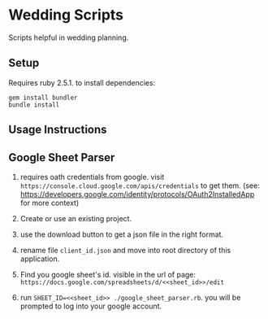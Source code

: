# Wedding Scripts

Scripts helpful in wedding planning.

## Setup

Requires ruby 2.5.1. to install dependencies:

```
gem install bundler
bundle install
```

## Usage Instructions

## Google Sheet Parser

1. requires oath credentials from google. visit `https://console.cloud.google.com/apis/credentials` to get them. (see: https://developers.google.com/identity/protocols/OAuth2InstalledApp for more context)

2. Create or use an existing project.

3. use the download button to get a json file in the right format.

4. rename file `client_id.json` and move into root directory of this application.

5. Find you google sheet's id. visible in the url of page: `https://docs.google.com/spreadsheets/d/<<sheet_id>>/edit`

6. run `SHEET_ID=<<sheet_id>> ./google_sheet_parser.rb`. you will be prompted to log into your google account.


